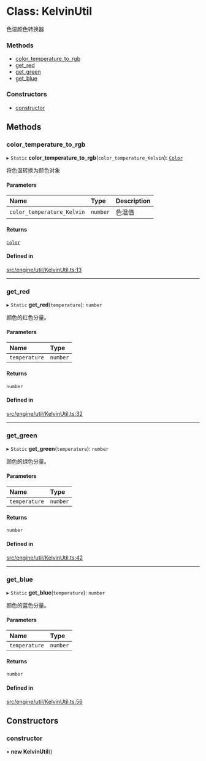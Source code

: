 # Class: KelvinUtil

色温颜色转换器


### Methods

- [color\_temperature\_to\_rgb](KelvinUtil.md#color_temperature_to_rgb)
- [get\_red](KelvinUtil.md#get_red)
- [get\_green](KelvinUtil.md#get_green)
- [get\_blue](KelvinUtil.md#get_blue)

### Constructors

- [constructor](KelvinUtil.md#constructor)

## Methods

### color\_temperature\_to\_rgb

▸ `Static` **color_temperature_to_rgb**(`color_temperature_Kelvin`): [`Color`](Color.md)

将色温转换为颜色对象

#### Parameters

| Name | Type | Description |
| :------ | :------ | :------ |
| `color_temperature_Kelvin` | `number` | 色温值 |

#### Returns

[`Color`](Color.md)

#### Defined in

[src/engine/util/KelvinUtil.ts:13](https://github.com/Orillusion/orillusion/blob/main/src/engine/util/KelvinUtil.ts#L13)

___

### get\_red

▸ `Static` **get_red**(`temperature`): `number`

颜色的红色分量。

#### Parameters

| Name | Type |
| :------ | :------ |
| `temperature` | `number` |

#### Returns

`number`

#### Defined in

[src/engine/util/KelvinUtil.ts:32](https://github.com/Orillusion/orillusion/blob/main/src/engine/util/KelvinUtil.ts#L32)

___

### get\_green

▸ `Static` **get_green**(`temperature`): `number`

颜色的绿色分量。

#### Parameters

| Name | Type |
| :------ | :------ |
| `temperature` | `number` |

#### Returns

`number`

#### Defined in

[src/engine/util/KelvinUtil.ts:42](https://github.com/Orillusion/orillusion/blob/main/src/engine/util/KelvinUtil.ts#L42)

___

### get\_blue

▸ `Static` **get_blue**(`temperature`): `number`

颜色的蓝色分量。

#### Parameters

| Name | Type |
| :------ | :------ |
| `temperature` | `number` |

#### Returns

`number`

#### Defined in

[src/engine/util/KelvinUtil.ts:56](https://github.com/Orillusion/orillusion/blob/main/src/engine/util/KelvinUtil.ts#L56)

## Constructors

### constructor

• **new KelvinUtil**()
